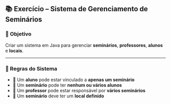 ## 📚 Exercício – Sistema de Gerenciamento de Seminários

### 🎯 Objetivo
Criar um sistema em Java para gerenciar **seminários**, **professores**, **alunos** e **locais**.

---

### 🧩 Regras do Sistema

- 📌 Um **aluno** pode estar vinculado a **apenas um seminário**
- 📌 Um **seminário** pode ter **nenhum ou vários alunos**
- 📌 Um **professor** pode estar responsável por **vários seminários**
- 📌 Um **seminário** deve ter um **local definido**





